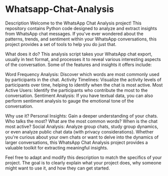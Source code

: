 # Whatsapp-Chat-Analysis

Description
Welcome to the WhatsApp Chat Analysis project! This repository contains Python code designed to analyze and extract insights from WhatsApp chat messages. If you've ever wondered about the patterns, trends, and sentiment within your WhatsApp conversations, this project provides a set of tools to help you do just that.

What does it do?
This analysis script takes your WhatsApp chat export, usually in text format, and processes it to reveal various interesting aspects of the conversation. Some of the features and insights it offers include:

Word Frequency Analysis: Discover which words are most commonly used by participants in the chat.
Activity Timelines: Visualize the activity levels of participants over time, helping to identify when the chat is most active.
Most Active Users: Identify the participants who contribute the most to the conversation.
Sentiment Analysis: If you have textual data, you can also perform sentiment analysis to gauge the emotional tone of the conversation.

Why use it?
Personal Insights: Gain a deeper understanding of your chats. Who talks the most? What are the most common words? When is the chat most active?
Social Analysis: Analyze group chats, study group dynamics, or even analyze public chat data (with privacy considerations).
Whether you're curious about your own chats or want to delve into the dynamics of larger conversations, this WhatsApp Chat Analysis project provides a valuable toolkit for extracting meaningful insights.

Feel free to adapt and modify this description to match the specifics of your project. The goal is to clearly explain what your project does, why someone might want to use it, and how they can get started.
